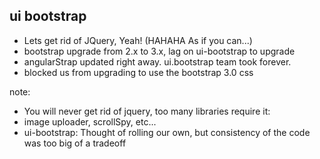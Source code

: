 ## ui bootstrap

- Lets get rid of JQuery, Yeah! (HAHAHA As if you can...)
- bootstrap upgrade from 2.x to 3.x, lag on ui-bootstrap to upgrade
- angularStrap updated right away. ui.bootstrap team took forever.
- blocked us from upgrading to use the bootstrap 3.0 css

note:
- You will never get rid of jquery, too many libraries require it:
- image uploader, scrollSpy, etc...
- ui-bootstrap: Thought of rolling our own, but consistency of the code was too big of a tradeoff
